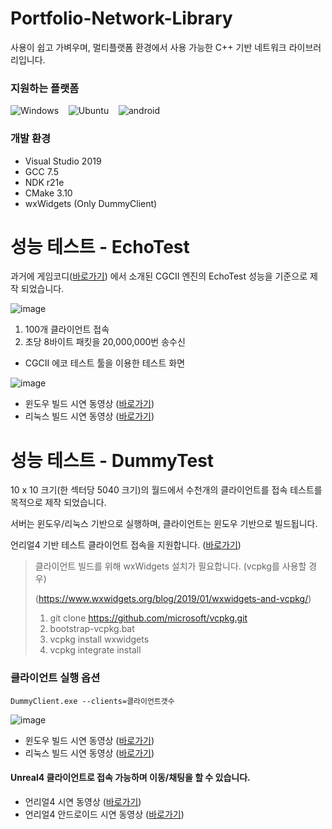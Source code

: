 # Portfolio-Network-Library

사용이 쉽고 가벼우며, 멀티플랫폼 환경에서 사용 가능한 C++ 기반 네트워크 라이브러리입니다. 

### 지원하는 플랫폼

![Windows](https://img.shields.io/static/v1?label=windows&message=10&color=brightgreen)&nbsp;&nbsp;&nbsp;
![Ubuntu](https://img.shields.io/static/v1?label=ubuntu&message=18.04.5_LTS&color=brightgreen)&nbsp;&nbsp;&nbsp;
![android](https://img.shields.io/static/v1?label=android&message=19&color=brightgreen)

### 개발 환경
* Visual Studio 2019
* GCC 7.5
* NDK r21e
* CMake 3.10
* wxWidgets (Only DummyClient)

# 성능 테스트 - EchoTest

과거에 게임코디([바로가기](http://1st.gamecodi.com/board/zboard.php?id=GAMECODI_Talkdev&page=3&page_num=40&select_arrange=hit&desc=&sn=off&ss=on&sc=on&keyword=&category=&no=872)) 에서 소개된 CGCII 엔진의 EchoTest 성능을 기준으로 제작 되었습니다.

![image](https://user-images.githubusercontent.com/8158795/110477123-21c17900-8126-11eb-9848-f1a796366c03.png)

1. 100개 클라이언트 접속
2. 초당 8바이트 패킷을 20,000,000번 송수신

* CGCII 에코 테스트 툴을 이용한 테스트 화면

![image](https://user-images.githubusercontent.com/8158795/113540024-1d4f8980-961a-11eb-81e6-bd122ef61866.png)

- 윈도우 빌드 시연 동영상 ([바로가기](https://www.youtube.com/watch?v=GfNdWTIxvSs))
- 리눅스 빌드 시연 동영상 ([바로가기](https://www.youtube.com/watch?v=lVzvF_djYkU))


# 성능 테스트 - DummyTest

10 x 10 크기(한 섹터당 5040 크기)의 월드에서 수천개의 클라이언트를 접속 테스트를 목적으로 제작 되었습니다.

서버는 윈도우/리눅스 기반으로 실행하며, 클라이언트는 윈도우 기반으로 빌드됩니다.

언리얼4 기반 테스트 클라이언트 접속을 지원합니다. ([바로가기](https://github.com/woodgh/Portfolio-GameClient))

> 클라이언트 빌드를 위해 wxWidgets 설치가 필요합니다. (vcpkg를 사용할 경우)
> 
> (https://www.wxwidgets.org/blog/2019/01/wxwidgets-and-vcpkg/)
> 1. git clone https://github.com/microsoft/vcpkg.git
> 2. bootstrap-vcpkg.bat
> 3. vcpkg install wxwidgets
> 4. vcpkg integrate install

### 클라이언트 실행 옵션

```shell
DummyClient.exe --clients=클라이언트갯수
```

![image](https://user-images.githubusercontent.com/8158795/112939410-63ae6f80-9166-11eb-9380-4ef0666c3ffa.png)

- 윈도우 빌드 시연 동영상 ([바로가기](https://www.youtube.com/watch?v=KnV-PIh-gkU))
- 리눅스 빌드 시연 동영상 ([바로가기](https://www.youtube.com/watch?v=5rRfWRcgYBA))

#### Unreal4 클라이언트로 접속 가능하며 이동/채팅을 할 수 있습니다.
- 언리얼4 시연 동영상 ([바로가기](https://www.youtube.com/watch?v=eIysjKEEAmg))
- 언리얼4 안드로이드 시연 동영상 ([바로가기](https://www.youtube.com/watch?v=N2npZI7Kf7I))
